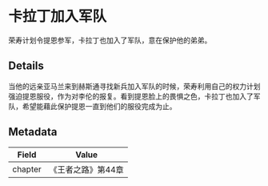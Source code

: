 # 卡拉丁加入军队
荣寿计划令提恩参军，卡拉丁也加入了军队，意在保护他的弟弟。

## Details
当他的远亲亚马兰来到赫斯通寻找新兵加入军队的时候，荣寿利用自己的权力计划强迫提恩服役，作为对李伦的报复。看到提恩脸上的畏惧之色，卡拉丁也加入了军队，希望能藉此保护提恩一直到他们的服役完成为止。 

## Metadata
| Field | Value |
| ----- | ----- |
| chapter | 《王者之路》第44章 |
